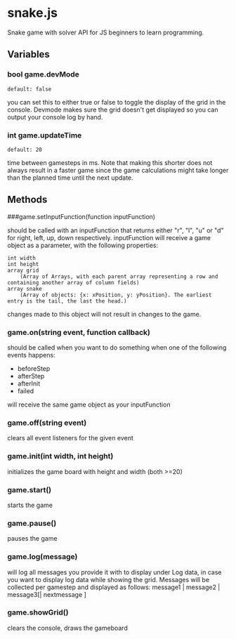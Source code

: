 # snake.js
Snake game with solver API for JS beginners to learn programming.

## Variables

### bool game.devMode
    default: false

you can set this to either true or false to toggle the display of the grid in the console.
Devmode makes sure the grid doesn't get displayed so you can output your console log by hand.

### int game.updateTime
    default: 20

time between gamesteps in ms. Note that making this shorter does not always result in a faster game since
the game calculations might take longer than the planned time until the next update.

## Methods

###game.setInputFunction(function inputFunction)

should be called with an inputFunction that returns either
"r", "l", "u" or "d" for right, left, up, down respectively.
inputFunction will receive a game object as a parameter, with the following properties:

    int width
    int height
    array grid
        (Array of Arrays, with each parent array representing a row and containing another array of column fields)
    array snake
        (Array of objects: {x: xPosition, y: yPosition}. The earliest entry is the tail, the last the head.)

changes made to this object will not result in changes to the game.

### game.on(string event, function callback)

should be called when you want to do something when one of the following events happens:
- beforeStep
- afterStep
- afterInit
- failed

will receive the same game object as your inputFunction

### game.off(string event)

clears all event listeners for the given event

### game.init(int width, int height)

initializes the game board with height and width (both >=20)

### game.start()

starts the game

### game.pause()

pauses the game

### game.log(message)

will log all messages you provide it with to display under Log data, in case you want to display
log data while showing the grid. Messages will be collected per gamestep and displayed as follows:
    message1 | message2 | message3[| nextmessage ]

### game.showGrid()

clears the console, draws the gameboard
